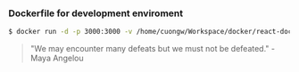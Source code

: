 ### Dockerfile for development enviroment

```sh
$ docker run -d -p 3000:3000 -v /home/cuongw/Workspace/docker/react-docker:/app 00d83d350c38
```

<!-- INSPIRATIONAL_QUOTE_START -->
> "We may encounter many defeats but we must not be defeated." - Maya Angelou
<!-- INSPIRATIONAL_QUOTE_END -->

